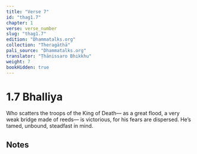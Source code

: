 ```yaml
---
title: "Verse 7"
id: "thag1.7"
chapter: 1
verse: verse_number
slug: "thag1.7"
edition: "Dhammatalks.org"
collection: "Theragāthā"
pali_source: "Dhammatalks.org"
translator: "Ṭhānissaro Bhikkhu"
weight: 7
bookHidden: true
---
```


# 1.7 Bhalliya

Who scatters the troops
of the King of Death—
as a great flood,
a very weak bridge made of reeds—
is victorious,
for his fears are dispersed.
He’s tamed,
unbound,
steadfast in mind.

## Notes
